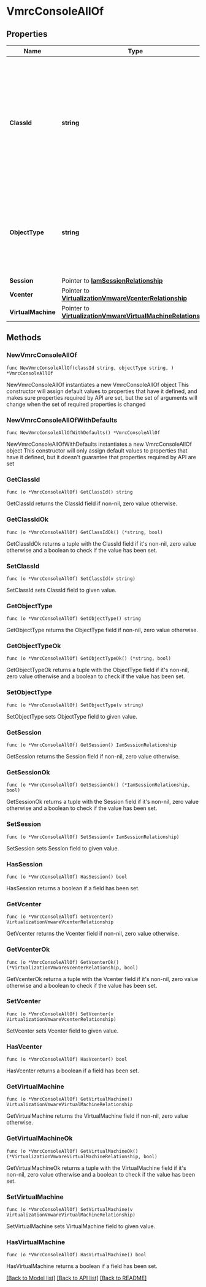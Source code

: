 # VmrcConsoleAllOf

## Properties

Name | Type | Description | Notes
------------ | ------------- | ------------- | -------------
**ClassId** | **string** | The fully-qualified name of the instantiated, concrete type. This property is used as a discriminator to identify the type of the payload when marshaling and unmarshaling data. | [default to "vmrc.Console"]
**ObjectType** | **string** | The fully-qualified name of the instantiated, concrete type. The value should be the same as the &#39;ClassId&#39; property. | [default to "vmrc.Console"]
**Session** | Pointer to [**IamSessionRelationship**](IamSessionRelationship.md) |  | [optional] 
**Vcenter** | Pointer to [**VirtualizationVmwareVcenterRelationship**](VirtualizationVmwareVcenterRelationship.md) |  | [optional] 
**VirtualMachine** | Pointer to [**VirtualizationVmwareVirtualMachineRelationship**](VirtualizationVmwareVirtualMachineRelationship.md) |  | [optional] 

## Methods

### NewVmrcConsoleAllOf

`func NewVmrcConsoleAllOf(classId string, objectType string, ) *VmrcConsoleAllOf`

NewVmrcConsoleAllOf instantiates a new VmrcConsoleAllOf object
This constructor will assign default values to properties that have it defined,
and makes sure properties required by API are set, but the set of arguments
will change when the set of required properties is changed

### NewVmrcConsoleAllOfWithDefaults

`func NewVmrcConsoleAllOfWithDefaults() *VmrcConsoleAllOf`

NewVmrcConsoleAllOfWithDefaults instantiates a new VmrcConsoleAllOf object
This constructor will only assign default values to properties that have it defined,
but it doesn't guarantee that properties required by API are set

### GetClassId

`func (o *VmrcConsoleAllOf) GetClassId() string`

GetClassId returns the ClassId field if non-nil, zero value otherwise.

### GetClassIdOk

`func (o *VmrcConsoleAllOf) GetClassIdOk() (*string, bool)`

GetClassIdOk returns a tuple with the ClassId field if it's non-nil, zero value otherwise
and a boolean to check if the value has been set.

### SetClassId

`func (o *VmrcConsoleAllOf) SetClassId(v string)`

SetClassId sets ClassId field to given value.


### GetObjectType

`func (o *VmrcConsoleAllOf) GetObjectType() string`

GetObjectType returns the ObjectType field if non-nil, zero value otherwise.

### GetObjectTypeOk

`func (o *VmrcConsoleAllOf) GetObjectTypeOk() (*string, bool)`

GetObjectTypeOk returns a tuple with the ObjectType field if it's non-nil, zero value otherwise
and a boolean to check if the value has been set.

### SetObjectType

`func (o *VmrcConsoleAllOf) SetObjectType(v string)`

SetObjectType sets ObjectType field to given value.


### GetSession

`func (o *VmrcConsoleAllOf) GetSession() IamSessionRelationship`

GetSession returns the Session field if non-nil, zero value otherwise.

### GetSessionOk

`func (o *VmrcConsoleAllOf) GetSessionOk() (*IamSessionRelationship, bool)`

GetSessionOk returns a tuple with the Session field if it's non-nil, zero value otherwise
and a boolean to check if the value has been set.

### SetSession

`func (o *VmrcConsoleAllOf) SetSession(v IamSessionRelationship)`

SetSession sets Session field to given value.

### HasSession

`func (o *VmrcConsoleAllOf) HasSession() bool`

HasSession returns a boolean if a field has been set.

### GetVcenter

`func (o *VmrcConsoleAllOf) GetVcenter() VirtualizationVmwareVcenterRelationship`

GetVcenter returns the Vcenter field if non-nil, zero value otherwise.

### GetVcenterOk

`func (o *VmrcConsoleAllOf) GetVcenterOk() (*VirtualizationVmwareVcenterRelationship, bool)`

GetVcenterOk returns a tuple with the Vcenter field if it's non-nil, zero value otherwise
and a boolean to check if the value has been set.

### SetVcenter

`func (o *VmrcConsoleAllOf) SetVcenter(v VirtualizationVmwareVcenterRelationship)`

SetVcenter sets Vcenter field to given value.

### HasVcenter

`func (o *VmrcConsoleAllOf) HasVcenter() bool`

HasVcenter returns a boolean if a field has been set.

### GetVirtualMachine

`func (o *VmrcConsoleAllOf) GetVirtualMachine() VirtualizationVmwareVirtualMachineRelationship`

GetVirtualMachine returns the VirtualMachine field if non-nil, zero value otherwise.

### GetVirtualMachineOk

`func (o *VmrcConsoleAllOf) GetVirtualMachineOk() (*VirtualizationVmwareVirtualMachineRelationship, bool)`

GetVirtualMachineOk returns a tuple with the VirtualMachine field if it's non-nil, zero value otherwise
and a boolean to check if the value has been set.

### SetVirtualMachine

`func (o *VmrcConsoleAllOf) SetVirtualMachine(v VirtualizationVmwareVirtualMachineRelationship)`

SetVirtualMachine sets VirtualMachine field to given value.

### HasVirtualMachine

`func (o *VmrcConsoleAllOf) HasVirtualMachine() bool`

HasVirtualMachine returns a boolean if a field has been set.


[[Back to Model list]](../README.md#documentation-for-models) [[Back to API list]](../README.md#documentation-for-api-endpoints) [[Back to README]](../README.md)


